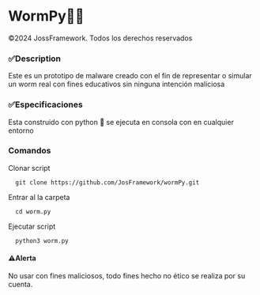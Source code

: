  <h1> WormPy👾🐍 </h1>           
  ©2024 JossFramework. Todos los derechos reservados 


<h3>✅Description </h3>
Este es un prototipo de malware creado con el fin de representar o simular un worm real con fines educativos sin ninguna intención maliciosa 

<h3>✅Especificaciones</h3>
Esta construido con python 🐍 se ejecuta en consola con en cualquier entorno 

<h3>Comandos</h3>
    <p>Clonar script</p>
      
      git clone https://github.com/JosFramework/wormPy.git             


   <p>Entrar al la carpeta</p>
      
      cd worm.py               
          
   
   <p>Ejecutar script</p>
      
      python3 worm.py               
          



<h4>⚠️Alerta</h4>
No usar con fines maliciosos, todo fines hecho no ético se realiza por su cuenta.
